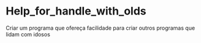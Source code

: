 # Help_for_handle_with_olds
Criar um programa que ofereça facilidade para criar outros programas que lidam com idosos

